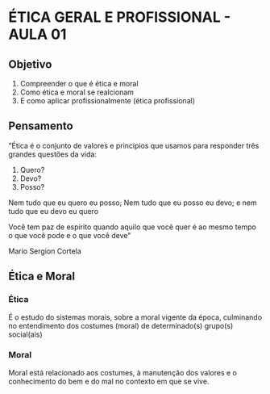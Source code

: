# ÉTICA GERAL E PROFISSIONAL - AULA 01

## Objetivo

1. Compreender o que é ética e moral
2. Como ética e moral se realcionam
3. E como aplicar profissionalmente (ética profissional)

## Pensamento

"Ética é o conjunto de valores e princípios que usamos para responder três grandes questões da vida: 

1. Quero? 
2. Devo? 
3. Posso? 

Nem tudo que eu quero eu posso; Nem tudo que eu posso eu devo; e nem tudo que eu devo eu quero

Você tem paz de espírito quando aquilo que você quer é ao mesmo tempo o que você pode e o que você deve"

Mario Sergion Cortela

## Ética e Moral

### Ética

É o estudo do sistemas morais, sobre a moral vigente da época, culminando no entendimento dos costumes (moral) de determinado(s) grupo(s) social(ais)

### Moral

Moral está relacionado aos costumes, à manutenção dos valores e o conhecimento do bem e do mal no contexto em que se vive.